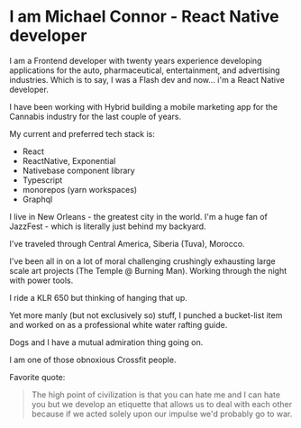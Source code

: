# I am Michael Connor - React Native developer

I am a Frontend developer with twenty years experience developing applications for the auto, pharmaceutical, entertainment, and advertising industries. Which is to say, I was a Flash dev and now... i'm a React Native developer.

I have been working with Hybrid building a mobile marketing app for the Cannabis industry for the last couple of years. 

My current and preferred tech stack is:

- React
- ReactNative, Exponential
- Nativebase component library
- Typescript
- monorepos (yarn workspaces)
- Graphql

I live in New Orleans - the greatest city in the world. I'm a huge fan of JazzFest - which is literally just behind my backyard. 

I've traveled through Central America, Siberia (Tuva), Morocco.

I've been all in on a lot of moral challenging crushingly exhausting large scale art projects (The Temple @ Burning Man). Working through the night with power tools.

I ride a KLR 650 but thinking of hanging that up. 

Yet more manly (but not exclusively so) stuff, I punched a bucket-list item and worked on as a professional white water rafting guide.

Dogs and I have a mutual admiration thing going on.

I am one of those obnoxious Crossfit people.

Favorite quote: 

> The high point of civilization is that you can hate me and I can hate you but we develop an etiquette that allows us to deal with each other because if we acted solely upon our impulse we'd probably go to war.



[github-link]: https://github.com/mconnor
[wine-store]: https://hooks-wine-store.mconnor.now.sh/
[hooks-wine-store]: https://hooks-wine-store.mconnor.now.sh/
[adchoices]: https://youradchoices.com/
[vpaid]: https://www.iab.com/guidelines/digital-video-player-ad-interface-definition-vpaid-2-0/
[vast]: https://www.iab.com/guidelines/digital-video-ad-serving-template-vast-3-0/